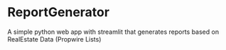 # ReportGenerator
A simple python web app with streamlit that generates reports based on RealEstate Data (Propwire Lists) 
